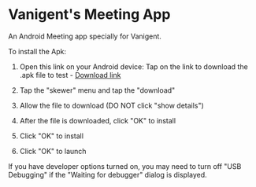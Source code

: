 
# Vanigent's Meeting App

An Android Meeting app specially for Vanigent. 

To install the Apk:

1. Open this link on your Android device: Tap on the link to download the .apk file to test - [Download link](https://drive.google.com/file/d/1Hw9tC0lOSoZlGiE8zzCGsVithDpt48Zu/view?usp=sharing)

2. Tap the "skewer" menu and tap the "download"

3. Allow the file to download (DO NOT click "show details")

4. After the file is downloaded, click "OK" to install

5. Click "OK" to install

6. Click "OK" to launch

If you have developer options turned on, you may need to turn off "USB Debugging" if the "Waiting for debugger" dialog is displayed.